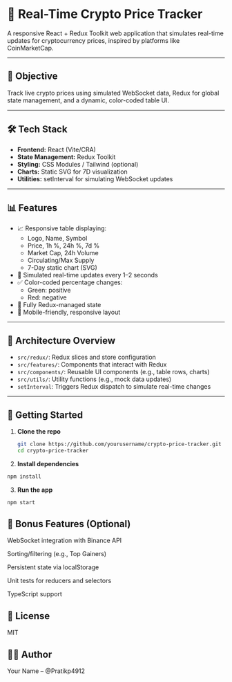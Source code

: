 # 📘 Real-Time Crypto Price Tracker

A responsive React + Redux Toolkit web application that simulates real-time updates for cryptocurrency prices, inspired by platforms like CoinMarketCap.

---

## 🎯 Objective

Track live crypto prices using simulated WebSocket data, Redux for global state management, and a dynamic, color-coded table UI.

---

## 🛠️ Tech Stack

- **Frontend:** React (Vite/CRA)
- **State Management:** Redux Toolkit
- **Styling:** CSS Modules / Tailwind (optional)
- **Charts:** Static SVG for 7D visualization
- **Utilities:** setInterval for simulating WebSocket updates

---

## 📊 Features

- 📈 Responsive table displaying:
  - Logo, Name, Symbol
  - Price, 1h %, 24h %, 7d %
  - Market Cap, 24h Volume
  - Circulating/Max Supply
  - 7-Day static chart (SVG)
- 🔁 Simulated real-time updates every 1–2 seconds
- ✅ Color-coded percentage changes:
  - Green: positive
  - Red: negative
- 🧠 Fully Redux-managed state
- 📱 Mobile-friendly, responsive layout

---

## 🧠 Architecture Overview

- `src/redux/`: Redux slices and store configuration
- `src/features/`: Components that interact with Redux
- `src/components/`: Reusable UI components (e.g., table rows, charts)
- `src/utils/`: Utility functions (e.g., mock data updates)
- `setInterval`: Triggers Redux dispatch to simulate real-time changes

---

## 🚀 Getting Started

1. **Clone the repo**
   ```bash
   git clone https://github.com/yourusername/crypto-price-tracker.git
   cd crypto-price-tracker
2. **Install dependencies**
  ```bash
  npm install
 ```

3. **Run the app**
 ```bash
npm start
 ```

## 🌟 Bonus Features (Optional)
WebSocket integration with Binance API

Sorting/filtering (e.g., Top Gainers)

Persistent state via localStorage

Unit tests for reducers and selectors

TypeScript support

## 🧾 License
MIT

## 👨‍💻 Author
Your Name – @Pratikp4912



